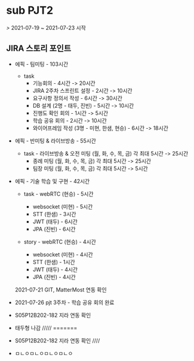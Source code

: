# sub PJT2

*>* 2021-07-19 ~ 2021-07-23 시작



## JIRA 스토리 포인트

- 에픽 - 팀미팅 - 103시간
  - task
    - 기능회의 - 4시간 -> 20시간
    - JIRA 2주차 스프린트 설정 - 2시간 -> 10시간
    - 요구사항 정의서 작성 - 6시간 -> 30시간
    - DB 설계 (2명 - 태두, 진빈) - 5시간 -> 10시간
    - 진행도 확인 회의 - 1시간 -> 5시간
    - 학습 공유 회의 - 2시간 -> 10시간
    -  와이어프레임 작성 (3명 - 미현, 한샘, 현승) - 6시간 -> 18시간



- 에픽 - 반미팅 & 라이브방송 - 55시간
  - task - 라이브방송 & 오전 미팅 (월, 화, 수, 목, 금) 각 최대 5시간 -> 25시간
    - 종례 미팅 (월, 화, 수, 목, 금) 각 최대 5시간 -> 25시간
    - 팀장 미팅 (월, 화, 수, 목, 금) 각 최대 5시간 -> 5시간



- 에픽 - 기술 학습 및 구현 - 42시간

  - task - webRTC (현승) - 5시간

    - websocket (미현) - 5시간
    - STT (한샘) - 3시간
    - JWT (태두) - 6시간
    - JPA (진빈) - 6시간

    

  - story - webRTC (현승) - 4시간

    - websocket (미현) - 4시간
    - STT (한샘) - 1시간
    - JWT (태두) - 4시간
    - JPA (진빈) - 4시간

  2021-07-21 GIT, MatterMost 연동 확인
  
  

- 2021-07-26 pjt 3주차 - 학습 공유 회의 완료

- S05P12B202-182 지라 연동 확인

- 태두형 나감 /////
=======
- S05P12B202-182 지라 연동 확인 ////

- ㅁㄴㅇㅁㄴㅇㅁㄴㅇㅁㄴㅇ
